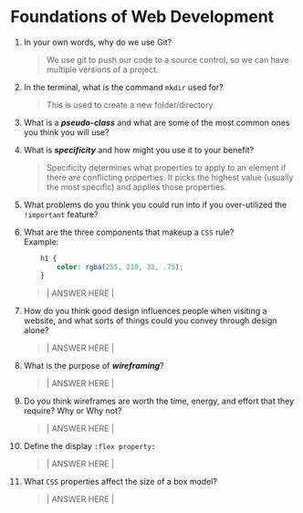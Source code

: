 # Foundations of Web Development
01. In your own words, why do we use Git?
    > We use git to push our code to a source control, so we can have multiple versions of a project.

02. In the terminal, what is the command `mkdir` used for?
    > This is used to create a new folder/directory.

03. What is a ***pseudo-class*** and what are some of the most common ones you think you will use?
    > 

04. What is ***specificity*** and how might you use it to your benefit?
    > Specificity determines what properties to apply to an element if there are conflicting properties. It picks the highest value (usually the most specific) and applies those properties.

05. What problems do you think you could run into if you over-utilized the `!important` feature?
    > 

06. What are the three components that makeup a `CSS` rule? <br> Example:

    ```css
        h1 {
            color: rgba(255, 210, 33, .75);
        }
    ```

    > | ANSWER HERE |

07. How do you think good design influences people when visiting a website, and what sorts of things could you convey through design alone?
    > | ANSWER HERE |

08. What is the purpose of ***wireframing***?
    > | ANSWER HERE |

09. Do you think wireframes are worth the time, energy, and effort that they require? Why or Why not?
    > | ANSWER HERE |

10. Define the display `:flex property:`
    > | ANSWER HERE |

11. What `CSS` properties affect the size of a box model?
    > | ANSWER HERE |
